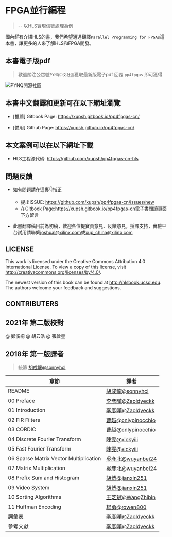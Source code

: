 # FPGA並行編程

> -- 以HLS實現信號處理為例

國內鮮有介紹HLS的書，我們希望通過翻譯`Parallel Programming for FPGAs`這本書，讓更多的人來了解HLS和FPGA開發。

## 本書電子版pdf

> 歡迎關注公眾號`PYNQ中文社區`獲取最新版電子pdf
> 回覆 `pp4fpgas` 即可獲得

![PYNQ開源社區](images/qrcode2.jpg)

## 本書中文翻譯和更新可在以下網址瀏覽

- [推薦] Gitbook Page: <https://xupsh.gitbook.io/pp4fpgas-cn/>

- [備用] Github Page: <https://xupsh.github.io/pp4fpgas-cn/>

## 本文案例可以在以下網址下載

- HLS工程源代碼: <https://github.com/xupsh/pp4fpgas-cn-hls>

## 問題反饋

- 如有問題請在這裏👇指正

  - 提出ISSUE: <https://github.com/xupsh/pp4fpgas-cn/issues/new>
  - 在Gitbook Page:<https://xupsh.gitbook.io/pp4fpgas-cn>電子書閲讀頁面下方留言

- 此書翻譯稿目前為初稿，歡迎各位提寶貴意見、反饋意見，授課支持，實驗平台試用請聯繫[joshual@xilinx.com](mailto:joshual@xilinx.com)或[xup_china@xilinx.com](mailto:xup_china@xilinx.com)

## LICENSE

This work is licensed under the Creative Commons Attribution 4.0 International License. To view a copy of this license, visit <http://creativecommons.org/licenses/by/4.0/>.

The newest version of this book can be found at <http://hlsbook.ucsd.edu>. The authors welcome your feedback and suggestions.

## CONTRIBUTERS

## 2021年 第二版校對
@ 鄭溪桐
@ 胡云皓
@ 張啟星

## 2018年 第一版譯者

> 統籌 [胡成龍@sonnyhcl](https://github.com/sonnyhcl)

章節                                     | 譯者
-------------------------------------- | ----------------------------------------------------
README                                 | [胡成龍@sonnyhcl](https://github.com/sonnyhcl)
00 Preface                             | [李彥曄@Zaoldyeckk](https://github.com/Zaoldyeckk)
01 Introduction                        | [李彥曄@Zaoldyeckk](https://github.com/Zaoldyeckk)
02 FIR Filters                         | [曹越@onlypinocchio](https://github.com/onlypinocchio)
03 CORDIC                              | [曹越@onlypinocchio](https://github.com/onlypinocchio)
04 Discrete Fourier Transform          | [陳雯@vickyiii](https://github.com/vickyiii)
05 Fast Fourier Transform              | [陳雯@vickyiii](https://github.com/vickyiii)
06 Sparse Matrix Vector Multiplication | [吳彥北@wuyanbei24](https://www.github.com/wuyanbei24)
07 Matrix Multiplication               | [吳彥北@wuyanbei24](https://github.com/wuyanbei24)
08 Prefix Sum and Histogram            | [胡博@jianxin251](https://github.com/jianxin251)
09 Video System                        | [胡博@jianxin251](https://github.com/jianxin251)
10 Sorting Algorithms                  | [王芝斌@WangZhibin](https://github.com/WangZhibin)
11 Huffman Encoding                    | [楊勇@rowen800](https://github.com/rowen800)
詞彙表                                    | [李彥曄@Zaoldyeckk](https://github.com/Zaoldyeckk)
參考文獻                                   | [李彥曄@Zaoldyeckk](https://github.com/Zaoldyeckk)
